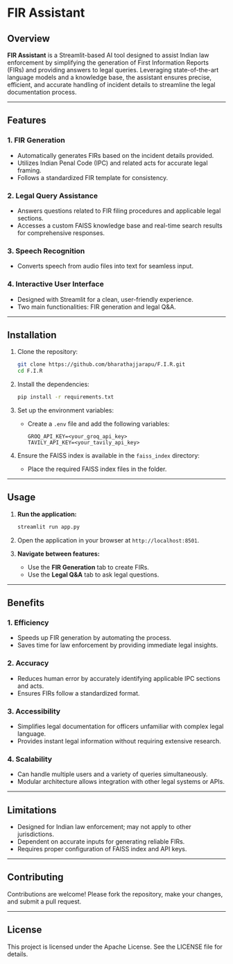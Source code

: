 # FIR Assistant

## Overview

**FIR Assistant** is a Streamlit-based AI tool designed to assist Indian law enforcement by simplifying the generation of First Information Reports (FIRs) and providing answers to legal queries. Leveraging state-of-the-art language models and a knowledge base, the assistant ensures precise, efficient, and accurate handling of incident details to streamline the legal documentation process.

---

## Features

### 1. **FIR Generation**
   - Automatically generates FIRs based on the incident details provided.
   - Utilizes Indian Penal Code (IPC) and related acts for accurate legal framing.
   - Follows a standardized FIR template for consistency.

### 2. **Legal Query Assistance**
   - Answers questions related to FIR filing procedures and applicable legal sections.
   - Accesses a custom FAISS knowledge base and real-time search results for comprehensive responses.

### 3. **Speech Recognition**
   - Converts speech from audio files into text for seamless input.

### 4. **Interactive User Interface**
   - Designed with Streamlit for a clean, user-friendly experience.
   - Two main functionalities: FIR generation and legal Q&A.

---

## Installation

1. Clone the repository:
   ```bash
   git clone https://github.com/bharathajjarapu/F.I.R.git
   cd F.I.R
   ```

2. Install the dependencies:
   ```bash
   pip install -r requirements.txt
   ```

3. Set up the environment variables:
   - Create a `.env` file and add the following variables:
     ```
     GROQ_API_KEY=<your_groq_api_key>
     TAVILY_API_KEY=<your_tavily_api_key>
     ```

4. Ensure the FAISS index is available in the `faiss_index` directory:
   - Place the required FAISS index files in the folder.

---

## Usage

1. **Run the application:**
   ```bash
   streamlit run app.py
   ```

2. Open the application in your browser at `http://localhost:8501`.

3. **Navigate between features:**
   - Use the **FIR Generation** tab to create FIRs.
   - Use the **Legal Q&A** tab to ask legal questions.

---

## Benefits

### 1. **Efficiency**
   - Speeds up FIR generation by automating the process.
   - Saves time for law enforcement by providing immediate legal insights.

### 2. **Accuracy**
   - Reduces human error by accurately identifying applicable IPC sections and acts.
   - Ensures FIRs follow a standardized format.

### 3. **Accessibility**
   - Simplifies legal documentation for officers unfamiliar with complex legal language.
   - Provides instant legal information without requiring extensive research.

### 4. **Scalability**
   - Can handle multiple users and a variety of queries simultaneously.
   - Modular architecture allows integration with other legal systems or APIs.

---

## Limitations
- Designed for Indian law enforcement; may not apply to other jurisdictions.
- Dependent on accurate inputs for generating reliable FIRs.
- Requires proper configuration of FAISS index and API keys.

---

## Contributing
Contributions are welcome! Please fork the repository, make your changes, and submit a pull request.

---

## License
This project is licensed under the Apache License. See the LICENSE file for details.
